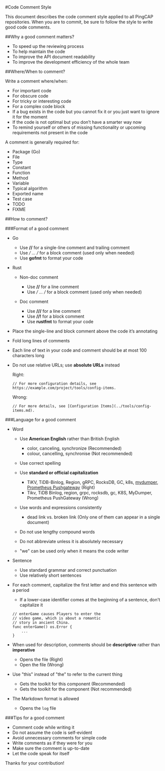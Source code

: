 #Code Comment Style

This document describes the code comment style applied to all PingCAP repositories. When you are to commit, be sure to follow the style to write good code comments.

##Why a good comment matters?

- To speed up the reviewing process
- To help maintain the code
- To improve the API document readability
- To improve the development efficiency of the whole team

##Where/When to comment?

Write a comment where/when:

- For important code
- For obscure code
- For tricky or interesting code
- For a complex code block
- If a bug exists in the code but you cannot fix it or you just want to ignore it for the moment
- If the code is not optimal but you don’t have a smarter way now
- To remind yourself or others of missing functionality or upcoming requirements not present in the code

A comment is generally required for:

- Package (Go)
- File
- Type
- Constant 
- Function
- Method
- Variable
- Typical algorithm
- Exported name
- Test case
- TODO
- FIXME

##How to comment?

###Format of a good comment

- Go
    
    - Use **//** for a single-line comment and trailing comment
    - Use **/* ... */** for a block comment (used only when needed)
    - Use **gofmt** to format your code

- Rust
    
    - Non-doc comment
        
        - Use **//** for a line comment
        - Use **/* … */** for a block comment (used only when needed)
    
    - Doc comment
        
        - Use **///** for a line comment
        - Use **//!** for a block comment
        - Use **rustfmt** to format your code

- Place the single-line and block comment above the code it’s annotating
- Fold long lines of comments
- Each line of text in your code and comment should be at most 100 characters long
- Do not use relative URLs; use **absolute URLs** instead

    Right:
    
    ```
    // For more configuration details, see https://example.com/project/tools/config-items.  
    ```
    
    Wrong:
    
    ```
    // For more details, see [Configuration Items](../tools/config-items.md).
    ```

###Language for a good comment

- Word
    
    - Use **American English** rather than British English
        
        - color, canceling, synchronize     (Recommended)
        - colour, cancelling, synchronise   (Not recommended)
    
    - Use correct spelling

    - Use **standard or official capitalization**
        
        - TiKV, TiDB-Binlog, Region, gRPC, RocksDB, GC, k8s, [mydumper](https://github.com/maxbube/mydumper), [Prometheus Pushgateway](https://github.com/prometheus/pushgateway)   (Right)
        - Tikv, TiDB Binlog, region, grpc, rocksdb, gc, K8S, MyDumper, Prometheus PushGateway   (Wrong)

    - Use words and expressions consistently
        
        - dead link vs. broken link (Only one of them can appear in a single document)
    
    - Do not use lengthy compound words

    - Do not abbreviate unless it is absolutely necessary

    - "we" can be used only when it means the code writer

- Sentence

    - Use standard grammar and correct punctuation
    - Use relatively short sentences

- For each comment, capitalize the first letter and end this sentence with a period
    
    - If a lower-case identifier comes at the beginning of a sentence, don't capitalize it

    ```
    // enterGame causes Players to enter the 
    // video game, which is about a romantic
    // story in ancient China.
    func enterGame() os.Error {
        ...
    }
    ```

- When used for description, comments should be **descriptive** rather than **imperative**

    - Opens the file   (Right)
    - Open the file    (Wrong)       

- Use "this" instead of "the" to refer to the current thing
    
    - Gets the toolkit for this component   (Recommended)
    - Gets the toolkit for the component    (Not recommended)

- The Markdown format is allowed
    
    - Opens the `log` file  

###Tips for a good comment

- Comment code while writing it
- Do not assume the code is self-evident
- Avoid unnecessary comments for simple code
- Write comments as if they were for you
- Make sure the comment is up-to-date
- Let the code speak for itself

Thanks for your contribution!